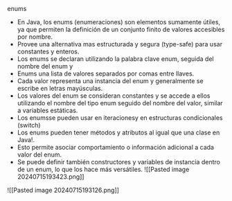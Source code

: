 enums
- En Java, los enums (enumeraciones) son elementos sumamente útiles, ya que permiten
Ia definición de un conjunto finito de valores accesibles por nombre.
- Provee una alternativa mas estructurada y segura (type-safe) para usar constantes y
enteros.
- Los enums se declaran utilizando la palabra clave enum, seguida del nombre del enum y 
- Enums una lista de valores separados por comas entre llaves.
- Cada valor representa una instancia del enum y generalmente se escribe en letras mayúsculas.
- Los valores del enum se consideran constantes y se accede a ellos utilizando el nombre del tipo enum seguido del nombre del valor, similar a variables estáticas.
- Los enumsse pueden usar en iteracionesy en estructuras condicionales (switch)
- Los enums pueden tener métodos y atributos al igual que una clase en Java!.
- Esto permite asociar comportamiento o información adicional a cada valor del enum.
- Se puede definir también constructores y variables de instancia dentro de un enum, lo que los hace más versátiles.
 ![[Pasted image 20240715193423.png]]

![[Pasted image 20240715193126.png]]